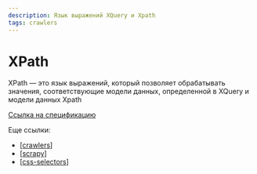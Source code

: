```yaml
---
description: Язык выражений XQuery и Xpath
tags: crawlers
---
```

# XPath

XPath — это язык выражений, который позволяет обрабатывать значения, соответствующие модели данных, определенной в XQuery и модели данных Xpath

[Ссылка на спецификацию](https://www.w3.org/TR/xpath/all/)

Еще ссылки:

- [[crawlers]]
- [[scrapy]]
- [[css-selectors]]

[//begin]: # "Autogenerated link references for markdown compatibility"
[crawlers]: ../lists/crawlers "Crawlers"
[scrapy]: scrapy "Scrapy"
[css-selectors]: css-selectors "Css-selectors"
[//end]: # "Autogenerated link references"